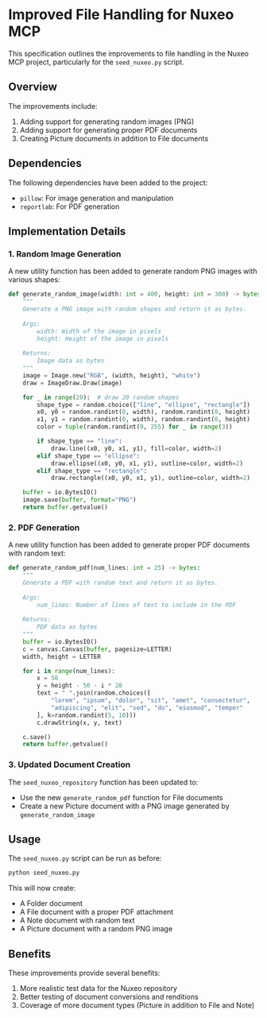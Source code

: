 # Improved File Handling for Nuxeo MCP

This specification outlines the improvements to file handling in the Nuxeo MCP project, particularly for the `seed_nuxeo.py` script.

## Overview

The improvements include:
1. Adding support for generating random images (PNG)
2. Adding support for generating proper PDF documents
3. Creating Picture documents in addition to File documents

## Dependencies

The following dependencies have been added to the project:
- `pillow`: For image generation and manipulation
- `reportlab`: For PDF generation

## Implementation Details

### 1. Random Image Generation

A new utility function has been added to generate random PNG images with various shapes:

```python
def generate_random_image(width: int = 400, height: int = 300) -> bytes:
    """
    Generate a PNG image with random shapes and return it as bytes.
    
    Args:
        width: Width of the image in pixels
        height: Height of the image in pixels
        
    Returns:
        Image data as bytes
    """
    image = Image.new("RGB", (width, height), "white")
    draw = ImageDraw.Draw(image)

    for _ in range(20):  # draw 20 random shapes
        shape_type = random.choice(["line", "ellipse", "rectangle"])
        x0, y0 = random.randint(0, width), random.randint(0, height)
        x1, y1 = random.randint(0, width), random.randint(0, height)
        color = tuple(random.randint(0, 255) for _ in range(3))

        if shape_type == "line":
            draw.line((x0, y0, x1, y1), fill=color, width=2)
        elif shape_type == "ellipse":
            draw.ellipse((x0, y0, x1, y1), outline=color, width=2)
        elif shape_type == "rectangle":
            draw.rectangle((x0, y0, x1, y1), outline=color, width=2)

    buffer = io.BytesIO()
    image.save(buffer, format="PNG")
    return buffer.getvalue()
```

### 2. PDF Generation

A new utility function has been added to generate proper PDF documents with random text:

```python
def generate_random_pdf(num_lines: int = 25) -> bytes:
    """
    Generate a PDF with random text and return it as bytes.
    
    Args:
        num_lines: Number of lines of text to include in the PDF
        
    Returns:
        PDF data as bytes
    """
    buffer = io.BytesIO()
    c = canvas.Canvas(buffer, pagesize=LETTER)
    width, height = LETTER

    for i in range(num_lines):
        x = 50
        y = height - 50 - i * 20
        text = " ".join(random.choices([
            "lorem", "ipsum", "dolor", "sit", "amet", "consectetur",
            "adipiscing", "elit", "sed", "do", "eiusmod", "tempor"
        ], k=random.randint(5, 10)))
        c.drawString(x, y, text)

    c.save()
    return buffer.getvalue()
```

### 3. Updated Document Creation

The `seed_nuxeo_repository` function has been updated to:
- Use the new `generate_random_pdf` function for File documents
- Create a new Picture document with a PNG image generated by `generate_random_image`

## Usage

The `seed_nuxeo.py` script can be run as before:

```bash
python seed_nuxeo.py
```

This will now create:
- A Folder document
- A File document with a proper PDF attachment
- A Note document with random text
- A Picture document with a random PNG image

## Benefits

These improvements provide several benefits:
1. More realistic test data for the Nuxeo repository
2. Better testing of document conversions and renditions
3. Coverage of more document types (Picture in addition to File and Note)

